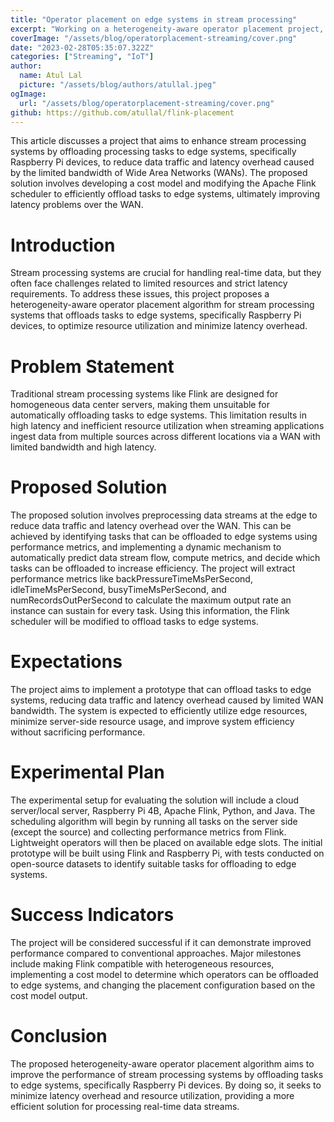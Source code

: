```yaml
---
title: "Operator placement on edge systems in stream processing"
excerpt: "Working on a heterogeneity-aware operator placement project, our team utilized Raspberry Pi devices and Apache Flink to optimize edge offloading for stream processing systems, reducing latency and data traffic while maximizing resource efficiency in real-time data processing."
coverImage: "/assets/blog/operatorplacement-streaming/cover.png"
date: "2023-02-28T05:35:07.322Z"
categories: ["Streaming", "IoT"]
author:
  name: Atul Lal
  picture: "/assets/blog/authors/atullal.jpeg"
ogImage:
  url: "/assets/blog/operatorplacement-streaming/cover.png"
github: https://github.com/atullal/flink-placement
---
```

This article discusses a project that aims to enhance stream processing systems by offloading processing tasks to edge systems, specifically Raspberry Pi devices, to reduce data traffic and latency overhead caused by the limited bandwidth of Wide Area Networks (WANs). The proposed solution involves developing a cost model and modifying the Apache Flink scheduler to efficiently offload tasks to edge systems, ultimately improving latency problems over the WAN.

<h1>Introduction</h1>
Stream processing systems are crucial for handling real-time data, but they often face challenges related to limited resources and strict latency requirements. To address these issues, this project proposes a heterogeneity-aware operator placement algorithm for stream processing systems that offloads tasks to edge systems, specifically Raspberry Pi devices, to optimize resource utilization and minimize latency overhead.

<h1>Problem Statement</h1>
Traditional stream processing systems like Flink are designed for homogeneous data center servers, making them unsuitable for automatically offloading tasks to edge systems. This limitation results in high latency and inefficient resource utilization when streaming applications ingest data from multiple sources across different locations via a WAN with limited bandwidth and high latency.

<h1>Proposed Solution</h1>
The proposed solution involves preprocessing data streams at the edge to reduce data traffic and latency overhead over the WAN. This can be achieved by identifying tasks that can be offloaded to edge systems using performance metrics, and implementing a dynamic mechanism to automatically predict data stream flow, compute metrics, and decide which tasks can be offloaded to increase efficiency. The project will extract performance metrics like backPressureTimeMsPerSecond, idleTimeMsPerSecond, busyTimeMsPerSecond, and numRecordsOutPerSecond to calculate the maximum output rate an instance can sustain for every task. Using this information, the Flink scheduler will be modified to offload tasks to edge systems.

<h1>Expectations</h1>
The project aims to implement a prototype that can offload tasks to edge systems, reducing data traffic and latency overhead caused by limited WAN bandwidth. The system is expected to efficiently utilize edge resources, minimize server-side resource usage, and improve system efficiency without sacrificing performance.

<h1>Experimental Plan</h1>
The experimental setup for evaluating the solution will include a cloud server/local server, Raspberry Pi 4B, Apache Flink, Python, and Java. The scheduling algorithm will begin by running all tasks on the server side (except the source) and collecting performance metrics from Flink. Lightweight operators will then be placed on available edge slots. The initial prototype will be built using Flink and Raspberry Pi, with tests conducted on open-source datasets to identify suitable tasks for offloading to edge systems.

<h1>Success Indicators</h1>
The project will be considered successful if it can demonstrate improved performance compared to conventional approaches. Major milestones include making Flink compatible with heterogeneous resources, implementing a cost model to determine which operators can be offloaded to edge systems, and changing the placement configuration based on the cost model output.

<h1>Conclusion</h1>
The proposed heterogeneity-aware operator placement algorithm aims to improve the performance of stream processing systems by offloading tasks to edge systems, specifically Raspberry Pi devices. By doing so, it seeks to minimize latency overhead and resource utilization, providing a more efficient solution for processing real-time data streams.